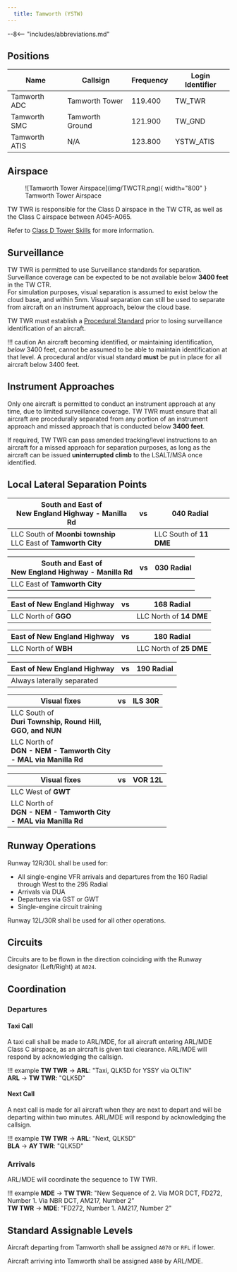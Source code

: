 ```yaml
---
  title: Tamworth (YSTW)
---
```


--8<-- "includes/abbreviations.md"

## Positions

| Name | Callsign | Frequency | Login Identifier |
| ---- | -------- | --------- | ---------------- |
| Tamworth ADC | Tamworth Tower | 119.400 | TW_TWR |
| Tamworth SMC | Tamworth Ground | 121.900 | TW_GND |
| Tamworth ATIS | N/A | 123.800 | YSTW_ATIS |

## Airspace

<figure markdown>
![Tamworth Tower Airspace](img/TWCTR.png){ width="800" }
  <figcaption>Tamworth Tower Airspace</figcaption>
</figure>

TW TWR is responsible for the Class D airspace in the TW CTR, as well as the Class C airspace between A045-A065.

Refer to [Class D Tower Skills](../../controller-skills/classdtwr/) for more information.

## Surveillance
TW TWR is permitted to use Surveillance standards for separation. Surveillance coverage can be expected to be not available below **3400 feet** in the TW CTR.  
For simulation purposes, visual separation is assumed to exist below the cloud base, and within 5nm. Visual separation can still be used to separate from aircraft on an instrument approach, below the cloud base.

TW TWR must establish a [Procedural Standard](../../controller-skills/classdtwr/#standards) prior to losing surveillance identification of an aircraft.

!!! caution
    An aircraft becoming identified, or maintaining identification, *below* 3400 feet, cannot be assumed to be able to maintain identification at that level. A procedural and/or visual standard **must** be put in place for all aircraft below 3400 feet.

## Instrument Approaches
Only one aircraft is permitted to conduct an instrument approach at any time, due to limited surveillance coverage. TW TWR must ensure that all aircraft are procedurally separated from any portion of an instrument approach and missed approach that is conducted below **3400 feet**.  

If required, TW TWR can pass amended tracking/level instructions to an aircraft for a missed approach for separation purposes, as long as the aircraft can be issued **uninterrupted climb** to the LSALT/MSA once identified.

## Local Lateral Separation Points

| South and East of<br>New England Highway - Manilla Rd | vs | 040 Radial |
| ----------- | ----------------- | ----------------- |
| LLC South of **Moonbi township**<br>LLC East of **Tamworth City** | | LLC South of **11 DME** |

| South and East of<br>New England Highway - Manilla Rd | vs |  030 Radial |
| ----------- | ----------------- | ----------------- |
| LLC East of **Tamworth City** | | |

| East of New England Highway | vs | 168 Radial |
| ----------- | ----------------- | ----------------- |
| LLC North of **GGO** | | LLC North of **14 DME** |

| East of New England Highway | vs | 180 Radial |
| ----------- | ----------------- | ----------------- |
| LLC North of **WBH** | | LLC North of **25 DME** |

| East of New England Highway | vs | 190 Radial |
| ----------- | ----------------- | ----------------- |
| Always laterally separated | | |

| Visual fixes | vs | ILS 30R |
| ----------- | ----------------- | ----------------- |
| LLC South of<br>**Duri Township, Round Hill,<br>GGO, and NUN** | | |
| LLC North of<br>**DGN - NEM - Tamworth City<br>- MAL via Manilla Rd** | | |

| Visual fixes | vs | VOR 12L |
| ----------- | ----------------- | ----------------- |
| LLC West of **GWT** | | |
| LLC North of<br>**DGN - NEM - Tamworth City<br>- MAL via Manilla Rd** | | |

## Runway Operations
Runway 12R/30L shall be used for:

- All single-engine VFR arrivals and departures from the 160 Radial through West to the 295 Radial
- Arrivals via DUA
- Departures via GST or GWT
- Single-engine circuit training

Runway 12L/30R shall be used for all other operations.

## Circuits
Circuits are to be flown in the direction coinciding with the Runway designator (Left/Right) at `A024`.

## Coordination
### Departures
#### Taxi Call
A taxi call shall be made to ARL/MDE, for all aircraft entering ARL/MDE Class C airspace, as an aircraft is given taxi clearance. ARL/MDE will respond by acknowledging the callsign.

!!! example
    **TW TWR** -> **ARL**: "Taxi, QLK5D for YSSY via OLTIN"  
    **ARL** -> **TW TWR**: "QLK5D"  

#### Next Call
A next call is made for all aircraft when they are next to depart and will be departing within two minutes. ARL/MDE will respond by acknowledging the callsign.

!!! example
    **TW TWR** -> **ARL**: "Next, QLK5D"  
    **BLA** -> **AY TWR**: "QLK5D"    

### Arrivals
ARL/MDE will coordinate the sequence to TW TWR.

!!! example
    **MDE** -> **TW TWR**: "New Sequence of 2. Via MOR DCT, FD272, Number 1. Via NBR DCT, AM217, Number 2”  
    **TW TWR** -> **MDE**: "FD272, Number 1. AM217, Number 2"  

## Standard Assignable Levels

Aircraft departing from Tamworth shall be assigned `A070` or `RFL` if lower.

Aircraft arriving into Tamworth shall be assigned `A080` by ARL/MDE.